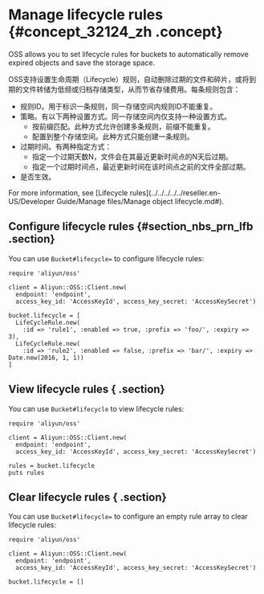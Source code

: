 # Manage lifecycle rules {#concept_32124_zh .concept}

OSS allows you to set lifecycle rules for buckets to automatically remove expired objects and save the storage space.

OSS支持设置生命周期（Lifecycle）规则，自动删除过期的文件和碎片，或将到期的文件转储为低频或归档存储类型，从而节省存储费用。每条规则包含：

-   规则ID。用于标识一条规则，同一存储空间内规则ID不能重复。
-   策略。有以下两种设置方式。同一存储空间内仅支持一种设置方式。
    -   按前缀匹配。此种方式允许创建多条规则，前缀不能重复。
    -   配置到整个存储空间。此种方式只能创建一条规则。
-   过期时间。有两种指定方式：
    -   指定一个过期天数N，文件会在其最近更新时间点的N天后过期。
    -   指定一个过期时间点，最近更新时间在该时间点之前的文件全部过期。
-   是否生效。

For more information, see [Lifecycle rules](../../../../../reseller.en-US/Developer Guide/Manage files/Manage object lifecycle.md#).

## Configure lifecycle rules {#section_nbs_prn_lfb .section}

You can use `Bucket#lifecycle=` to configure lifecycle rules:

```language-ruby
require 'aliyun/oss'

client = Aliyun::OSS::Client.new(
  endpoint: 'endpoint',
  access_key_id: 'AccessKeyId', access_key_secret: 'AccessKeySecret')

bucket.lifecycle = [
  LifeCycleRule.new(
    :id => 'rule1', :enabled => true, :prefix => 'foo/', :expiry => 3),
  LifeCycleRule.new(
    :id => 'rule2', :enabled => false, :prefix => 'bar/', :expiry => Date.new(2016, 1, 1))
]

```

## View lifecycle rules { .section}

You can use `Bucket#lifecycle` to view lifecycle rules:

```language-ruby
require 'aliyun/oss'

client = Aliyun::OSS::Client.new(
  endpoint: 'endpoint',
  access_key_id: 'AccessKeyId', access_key_secret: 'AccessKeySecret')

rules = bucket.lifecycle
puts rules

```

## Clear lifecycle rules { .section}

You can use `Bucket#lifecycle=` to configure an empty rule array to clear lifecycle rules:

```language-ruby
require 'aliyun/oss'

client = Aliyun::OSS::Client.new(
  endpoint: 'endpoint',
  access_key_id: 'AccessKeyId', access_key_secret: 'AccessKeySecret')

bucket.lifecycle = []

```

